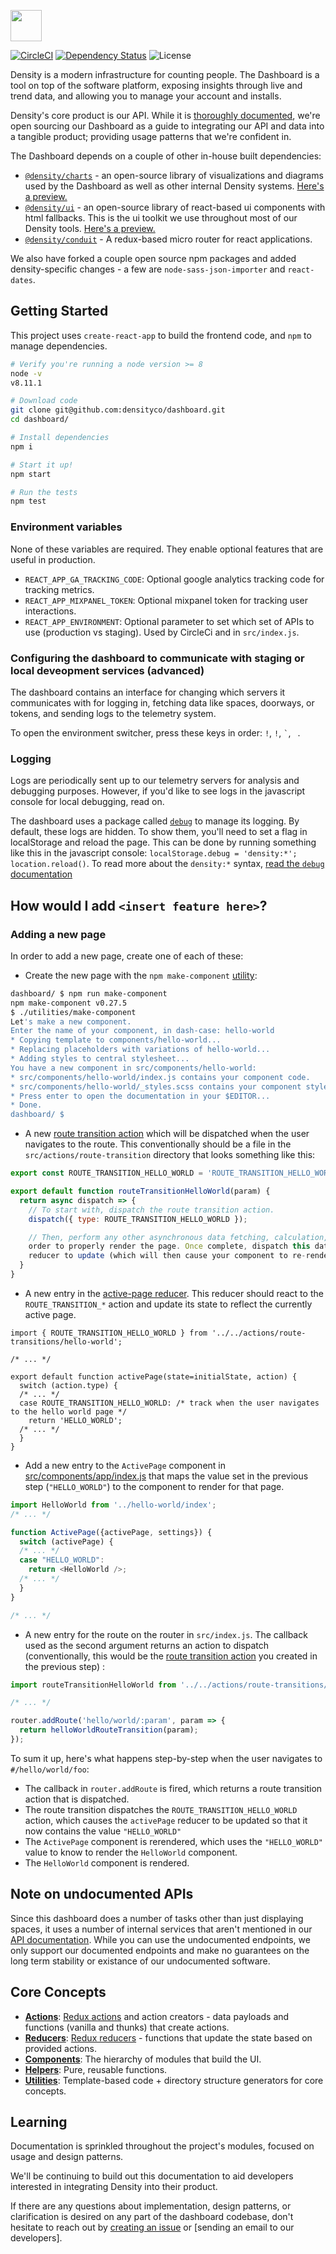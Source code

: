 <img src="https://densityco.github.io/assets/images/dashboard-logo.4031835b.svg" height="50" /> <br />

[![CircleCI](https://circleci.com/gh/DensityCo/web-dashboard.svg?style=shield&circle-token=1b5ece9522df300da10bcedd91a24b6f066b9049)](https://circleci.com/gh/DensityCo/web-dashboard)
[![Dependency
Status](https://david-dm.org/densityco/nicss.svg)](https://david-dm.org/densityco/web-dashboard)
![License](https://img.shields.io/badge/License-MIT-green.svg)

Density is a modern infrastructure for counting people. The Dashboard is a tool on top of the software platform, exposing insights through live and trend data, and allowing you to manage your account and installs.

Density's core product is our API. While it is [thoroughly documented](http://docs.density.io), we're open sourcing our Dashboard as a guide to integrating our API and data into a tangible product; providing usage patterns that we're confident in.

The Dashboard depends on a couple of other in-house built dependencies:
- [`@density/charts`](https://github.com/densityco/charts) - an open-source library of visualizations and diagrams used by the Dashboard as well as other internal Density systems. [Here's a preview.](https://charts-preview.density.rodeo/d07e08dd8eb188c33d058dd96ceab9c0a7ac3abd/)
- [`@density/ui`](https://github.com/densityco/ui) - an open-source library of react-based ui components with html fallbacks. This is the ui toolkit we use throughout most of our Density tools. [Here's a preview.](https://ui-preview.density.rodeo/master/)
- [`@density/conduit`](https://github.com/densityco/conduit) - A redux-based micro router for react applications.

We also have forked a couple open source npm packages and added density-specific changes - a few are `node-sass-json-importer` and `react-dates`.

## Getting Started
This project uses `create-react-app` to build the frontend code, and `npm` to manage dependencies.
```sh
# Verify you're running a node version >= 8
node -v
v8.11.1

# Download code
git clone git@github.com:densityco/dashboard.git
cd dashboard/

# Install dependencies
npm i

# Start it up!
npm start

# Run the tests
npm test
```

### Environment variables
None of these variables are required. They enable optional features that are useful in production.
- `REACT_APP_GA_TRACKING_CODE`: Optional google analytics tracking code for tracking metrics.
- `REACT_APP_MIXPANEL_TOKEN`: Optional mixpanel token for tracking user interactions.
- `REACT_APP_ENVIRONMENT`: Optional parameter to set which set of APIs to use (production vs staging). Used by CircleCi and in `src/index.js`.

### Configuring the dashboard to communicate with staging or local deveopment services (advanced)
The dashboard contains an interface for changing which servers it communicates with for logging in,
fetching data like spaces, doorways, or tokens, and sending logs to the telemetry system.

To open the environment switcher, press these keys in order: <code>!</code>, <code>!</code>,
<code>&#96;</code>, <code> </code>.

### Logging
Logs are periodically sent up to our telemetry servers for analysis and debugging purposes. However,
if you'd like to see logs in the javascript console for local debugging, read on.

The dashboard uses a package called [`debug`](https://npmjs.com/debug) to manage its logging. By
default, these logs are hidden. To show them, you'll need to set a flag in localStorage and reload
the page. This can be done by running something like this in the javascript console:
`localStorage.debug = 'density:*'; location.reload()`. To read more about the `density:*` syntax,
[read the `debug` documentation](https://www.npmjs.com/package/debug#wildcards)

## How would I add `<insert feature here>`?

### Adding a new page
In order to add a new page, create one of each of these:

- Create the new page with the `npm make-component`
  [utility](https://github.com/DensityCo/dashboard/tree/trunk/utilities):
```sh
dashboard/ $ npm run make-component
npm make-component v0.27.5
$ ./utilities/make-component
Let's make a new component.
Enter the name of your component, in dash-case: hello-world
* Copying template to components/hello-world...
* Replacing placeholders with variations of hello-world...
* Adding styles to central stylesheet...
You have a new component in src/components/hello-world:
* src/components/hello-world/index.js contains your component code.
* src/components/hello-world/_styles.scss contains your component styles.
* Press enter to open the documentation in your $EDITOR...
* Done.
dashboard/ $
```

- A new [route transition
  action](https://github.com/DensityCo/dashboard/tree/trunk/src/actions#route-transition-actions)
  which will be dispatched when the user navigates to the route. This conventionally should be a
  file in the `src/actions/route-transition` directory that looks something like this:
```javascript
export const ROUTE_TRANSITION_HELLO_WORLD = 'ROUTE_TRANSITION_HELLO_WORLD';

export default function routeTransitionHelloWorld(param) {
  return async dispatch => {
    // To start with, dispatch the route transition action.
    dispatch({ type: ROUTE_TRANSITION_HELLO_WORLD });

    // Then, perform any other asynchronous data fetching, calculation, or anything else you need in
    order to properly render the page. Once complete, dispatch this data in actions to cause a
    reducer to update (which will then cause your component to re-render.)
  }
}
```

- A new entry in the [active-page
  reducer](https://github.com/DensityCo/dashboard/blob/trunk/src/reducers/active-page/index.js).
  This reducer should react to the `ROUTE_TRANSITION_*` action and update its state to reflect the
  currently active page.
```
import { ROUTE_TRANSITION_HELLO_WORLD } from '../../actions/route-transitions/hello-world';

/* ... */

export default function activePage(state=initialState, action) {
  switch (action.type) {
  /* ... */
  case ROUTE_TRANSITION_HELLO_WORLD: /* track when the user navigates to the hello world page */
    return 'HELLO_WORLD';
  /* ... */
  }
}
```

- Add a new entry to the `ActivePage` component in
  [src/components/app/index.js](https://github.com/DensityCo/dashboard/blob/trunk/src/components/app/index.js)
  that maps the value set in the previous step (`"HELLO_WORLD"`) to the component to render for that
  page.
```javascript
import HelloWorld from '../hello-world/index';
/* ... */

function ActivePage({activePage, settings}) {
  switch (activePage) {
  /* ... */
  case "HELLO_WORLD":
    return <HelloWorld />;
  /* ... */
  }
}

/* ... */
```

- A new entry for the route on the router in `src/index.js`. The callback used as the second
  argument returns an action to dispatch (conventionally, this would be the [route transition
  action](https://github.com/DensityCo/dashboard/tree/trunk/src/actions#route-transition-actions)
  you created in the previous step) :
```javascript
import routeTransitionHelloWorld from '../../actions/route-transitions/hello-world';

/* ... */

router.addRoute('hello/world/:param', param => {
  return helloWorldRouteTransition(param);
});
```

To sum it up, here's what happens step-by-step when the user navigates to `#/hello/world/foo`:
- The callback in `router.addRoute` is fired, which returns a route transition action that is
  dispatched.
- The route transition dispatches the `ROUTE_TRANSITION_HELLO_WORLD` action, which causes the
  `activePage` reducer to be updated so that it now contains the value `"HELLO_WORLD"`
- The `ActivePage` component is rerendered, which uses the `"HELLO_WORLD"` value to know to render
  the `HelloWorld` component.
- The `HelloWorld` component is rendered.

## Note on undocumented APIs
Since this dashboard does a number of tasks other than just displaying spaces, it uses a number of
internal services that aren't mentioned in our [API documentation](http://docs.density.io). While
you can use the undocumented endpoints, we only support our documented endpoints and make no
guarantees on the long term stability or existance of our undocumented software.

## Core Concepts
- [**Actions**](src/actions/): [Redux actions](https://redux.js.org/basics/actions) and action creators - data payloads and functions (vanilla and thunks) that create actions.
- [**Reducers**](src/reducers/): [Redux reducers](https://redux.js.org/basics/reducers) - functions that update the state based on provided actions.
- [**Components**](src/components/): The hierarchy of modules that build the UI.
- [**Helpers**](src/helpers/): Pure, reusable functions.
- [**Utilities**](utilities/): Template-based code + directory structure generators for core concepts.

## Learning
Documentation is sprinkled throughout the project's modules, focused on usage and design patterns.

We'll be continuing to build out this documentation to aid developers interested in integrating Density into their product.

If there are any questions about implementation, design patterns, or clarification is desired on any
part of the dashboard codebase, don't hesitate to reach out by [creating an
issue](https://github.com/DensityCo/dashboard/issues/new) or [sending an email to our developers].
